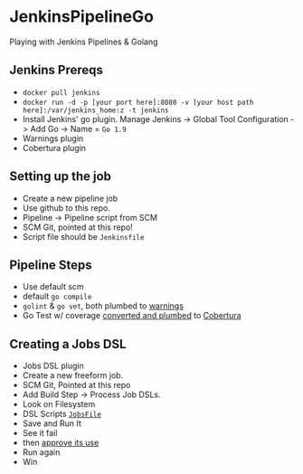 # JenkinsPipelineGo
Playing with Jenkins Pipelines &amp; Golang

## Jenkins Prereqs
* `docker pull jenkins`
*  `docker run -d -p [your port here]:8080 -v [your host path here]:/var/jenkins_home:z -t jenkins`
* Install Jenkins' go plugin.  Manage Jenkins -> Global Tool Configuration -> Add Go -> Name = `Go 1.9`
* Warnings plugin
* Cobertura plugin

## Setting up the job
* Create a new pipeline job
* Use github to this repo.
* Pipeline -> Pipeline script from SCM
* SCM Git, pointed at this repo!
* Script file should be `Jenkinsfile`



## Pipeline Steps
* Use default scm
* default `go compile`
* `golint` & `go vet`, both plumbed to [warnings](https://wiki.jenkins.io/display/JENKINS/Warnings+Plugin)
* Go Test w/ coverage [converted and plumbed](https://github.com/t-yuki/gocover-cobertura) to [Cobertura](https://wiki.jenkins.io/display/JENKINS/Cobertura+Plugin)

## Creating a Jobs DSL
* Jobs DSL plugin
* Create a new freeform job.
* SCM Git, Pointed at this repo
* Add Build Step -> Process Job DSLs.
* Look on Filesystem
* DSL Scripts [`JobsFile`](JobsFile)
* Save and Run It
* See it fail
* then [approve its use](https://stackoverflow.com/a/45771737)
* Run again
* Win
